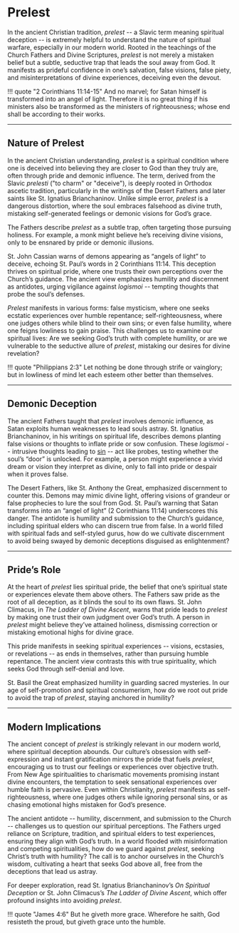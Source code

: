 # Prelest

<!--
Lord Jesus Christ, Son of God
Have mercy on me, a sinner

Protect me from the evil one.
Enlighten my mind and my heart so that your wisdom may be revealed and articulated, all for your glory.

Lord Jesus Christ, Son of God
Have mercy on me, a sinner 
-->

In the ancient Christian tradition, *prelest* -- a Slavic term meaning spiritual deception -- is extremely helpful to understand the nature of spiritual warfare, especially in our modern world.
Rooted in the teachings of the Church Fathers and Divine Scriptures, *prelest* is not merely a mistaken belief but a subtle, seductive trap that leads the soul away from God. 
It manifests as prideful confidence in one’s salvation, false visions, false piety, and misinterpretations of divine experiences, deceiving even the devout.

!!! quote "2 Corinthians 11:14-15"
    And no marvel; for Satan himself is transformed into an angel of light. Therefore it is no great thing if his ministers also be transformed as the ministers of righteousness; whose end shall be according to their works.


    





---

## Nature of Prelest

In the ancient Christian understanding, *prelest* is a spiritual condition where one is deceived into believing they are closer to God than they truly are, often through pride and demonic influence. 
The term, derived from the Slavic *prelesti* ("to charm" or "deceive"), is deeply rooted in Orthodox ascetic tradition, particularly in the writings of the Desert Fathers and later saints like St. Ignatius Brianchaninov.
Unlike simple error, *prelest* is a dangerous distortion, where the soul embraces falsehood as divine truth, mistaking self-generated feelings or demonic visions for God’s grace.

The Fathers describe *prelest* as a subtle trap, often targeting those pursuing holiness. 
For example, a monk might believe he’s receiving divine visions, only to be ensnared by pride or demonic illusions. 

St. John Cassian warns of demons appearing as “angels of light” to deceive, echoing St. Paul’s words in 2 Corinthians 11:14. 
This deception thrives on spiritual pride, where one trusts their own perceptions over the Church’s guidance. 
The ancient view emphasizes humility and discernment as antidotes, urging vigilance against *logismoi* -- tempting thoughts that probe the soul’s defenses.

*Prelest* manifests in various forms: false mysticism, where one seeks ecstatic experiences over humble repentance; self-righteousness, where one judges others while blind to their own sins; or even false humility, where one feigns lowliness to gain praise. 
This challenges us to examine our spiritual lives: Are we seeking God’s truth with complete humility, or are we vulnerable to the seductive allure of *prelest*, mistaking our desires for divine revelation?

!!! quote "Philippians 2:3"
    Let nothing be done through strife or vainglory; but in lowliness of mind let each esteem other better than themselves.


    





---

## Demonic Deception

The ancient Fathers taught that *prelest* involves demonic influence, as Satan exploits human weaknesses to lead souls astray. 
St. Ignatius Brianchaninov, in his writings on spiritual life, describes demons planting false visions or thoughts to inflate pride or sow confusion. 
These *logismoi* -- intrusive thoughts leading to [sin](sin.md) -- act like probes, testing whether the soul’s “door” is unlocked. 
For example, a person might experience a vivid dream or vision they interpret as divine, only to fall into pride or despair when it proves false.

The Desert Fathers, like St. Anthony the Great, emphasized discernment to counter this. 
Demons may mimic divine light, offering visions of grandeur or false prophecies to lure the soul from God. 
St. Paul’s warning that Satan transforms into an “angel of light” (2 Corinthians 11:14) underscores this danger. 
The antidote is humility and submission to the Church’s guidance, including spiritual elders who can discern true from false. 
In a world filled with spiritual fads and self-styled gurus, how do we cultivate discernment to avoid being swayed by demonic deceptions disguised as enlightenment?






---

## Pride’s Role

At the heart of *prelest* lies spiritual pride, the belief that one’s spiritual state or experiences elevate them above others. 
The Fathers saw pride as the root of all deception, as it blinds the soul to its own flaws. 
St. John Climacus, in *The Ladder of Divine Ascent*, warns that pride leads to *prelest* by making one trust their own judgment over God’s truth. 
A person in *prelest* might believe they’ve attained holiness, dismissing correction or mistaking emotional highs for divine grace.

This pride manifests in seeking spiritual experiences -- visions, ecstasies, or revelations -- as ends in themselves, rather than pursuing humble repentance. 
The ancient view contrasts this with true spirituality, which seeks God through self-denial and love. 

St. Basil the Great emphasized humility in guarding sacred mysteries. 
In our age of self-promotion and spiritual consumerism, how do we root out pride to avoid the trap of *prelest*, staying anchored in humility?







---

## Modern Implications

The ancient concept of *prelest* is strikingly relevant in our modern world, where spiritual deception abounds. 
Our culture’s obsession with self-expression and instant gratification mirrors the pride that fuels *prelest*, encouraging us to trust our feelings or experiences over objective truth. 
From New Age spiritualities to charismatic movements promising instant divine encounters, the temptation to seek sensational experiences over humble faith is pervasive. 
Even within Christianity, *prelest* manifests as self-righteousness, where one judges others while ignoring personal sins, or as chasing emotional highs mistaken for God’s presence.

The ancient antidote -- humility, discernment, and submission to the Church -- challenges us to question our spiritual perceptions. 
The Fathers urged reliance on Scripture, tradition, and spiritual elders to test experiences, ensuring they align with God’s truth. 
In a world flooded with misinformation and competing spiritualities, how do we guard against *prelest*, seeking Christ’s truth with humility? 
The call is to anchor ourselves in the Church’s wisdom, cultivating a heart that seeks God above all, free from the deceptions that lead us astray.

For deeper exploration, read St. Ignatius Brianchaninov’s *On Spiritual Deception* or St. John Climacus’s *The Ladder of Divine Ascent*, which offer profound insights into avoiding *prelest*.

!!! quote "James 4:6"
    But he giveth more grace. Wherefore he saith, God resisteth the proud, but giveth grace unto the humble.







